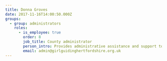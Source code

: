 ```yaml
---
title: Donna Groves
date: 2017-11-16T14:00:50.000Z
groups:
  - group: administrators
    roles:
      - is_employee: true
        order: 8
        job_title: County administrator
        person_intro: Provides administrative assistance and support to the county commissioner, their team, lead volunteers and county members.
        email: admin@girlguidinghertfordshire.org.uk
---
```

